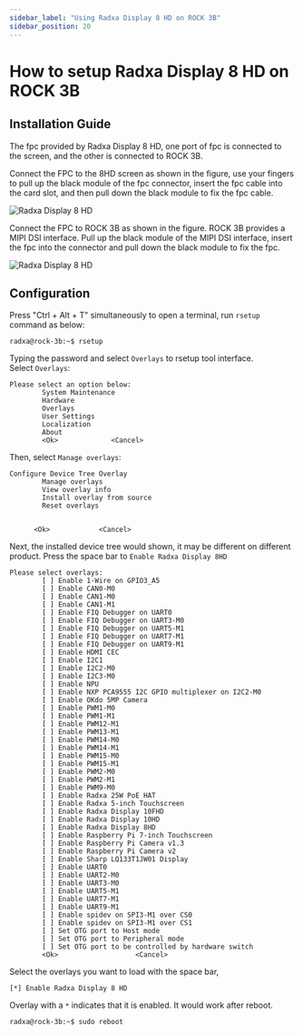 ```yaml
---
sidebar_label: "Using Radxa Display 8 HD on ROCK 3B"
sidebar_position: 20
---
```


# How to setup Radxa Display 8 HD on ROCK 3B

## Installation Guide

The fpc provided by Radxa Display 8 HD, one port of fpc is connected to the screen, and the other is connected to ROCK 3B.

Connect the FPC to the 8HD screen as shown in the figure, use your fingers to pull up the black module of the fpc connector, insert the fpc cable into the card slot, and then pull down the black module to fix the fpc cable.

![Radxa Display 8 HD](/img/accessories/8hd-connect-fpc.webp)

Connect the FPC to ROCK 3B as shown in the figure. ROCK 3B provides a MIPI DSI interface. Pull up the black module of the MIPI DSI interface, insert the fpc into the connector and pull down the black module to fix the fpc.

![Radxa Display 8 HD](/img/accessories/rock3b-connect-fpc.webp)

## Configuration

Press "Ctrl + Alt + T" simultaneously to open a terminal, run `rsetup` command as below:

```
radxa@rock-3b:~$ rsetup
```

Typing the password and select `Overlays` to rsetup tool interface.  
Select `Overlays`:

```
Please select an option below:
        System Maintenance
        Hardware
        Overlays
        User Settings
        Localization
        About
        <Ok>             <Cancel>
```

Then, select `Manage overlays`:

```
Configure Device Tree Overlay
        Manage overlays
        View overlay info
        Install overlay from source
        Reset overlays


      <Ok>            <Cancel>
```

Next, the installed device tree would shown, it may be different on different product.
Press the space bar to `Enable Radxa Display 8HD`

```
Please select overlays:
        [ ] Enable 1-Wire on GPIO3_A5
        [ ] Enable CAN0-M0
        [ ] Enable CAN1-M0
        [ ] Enable CAN1-M1
        [ ] Enable FIQ Debugger on UART0
        [ ] Enable FIQ Debugger on UART3-M0
        [ ] Enable FIQ Debugger on UART5-M1
        [ ] Enable FIQ Debugger on UART7-M1
        [ ] Enable FIQ Debugger on UART9-M1
        [ ] Enable HDMI CEC
        [ ] Enable I2C1
        [ ] Enable I2C2-M0
        [ ] Enable I2C3-M0
        [ ] Enable NPU
        [ ] Enable NXP PCA9555 I2C GPIO multiplexer on I2C2-M0
        [ ] Enable OKdo 5MP Camera
        [ ] Enable PWM1-M0
        [ ] Enable PWM1-M1
        [ ] Enable PWM12-M1
        [ ] Enable PWM13-M1
        [ ] Enable PWM14-M0
        [ ] Enable PWM14-M1
        [ ] Enable PWM15-M0
        [ ] Enable PWM15-M1
        [ ] Enable PWM2-M0
        [ ] Enable PWM2-M1
        [ ] Enable PWM9-M0
        [ ] Enable Radxa 25W PoE HAT
        [ ] Enable Radxa 5-inch Touchscreen
        [ ] Enable Radxa Display 10FHD
        [ ] Enable Radxa Display 10HD
        [ ] Enable Radxa Display 8HD
        [ ] Enable Raspberry Pi 7-inch Touchscreen
        [ ] Enable Raspberry Pi Camera v1.3
        [ ] Enable Raspberry Pi Camera v2
        [ ] Enable Sharp LQ133T1JW01 Display
        [ ] Enable UART0
        [ ] Enable UART2-M0
        [ ] Enable UART3-M0
        [ ] Enable UART5-M1
        [ ] Enable UART7-M1
        [ ] Enable UART9-M1
        [ ] Enable spidev on SPI3-M1 over CS0
        [ ] Enable spidev on SPI3-M1 over CS1
        [ ] Set OTG port to Host mode
        [ ] Set OTG port to Peripheral mode
        [ ] Set OTG port to be controlled by hardware switch
        <Ok>                   <Cancel>
```

Select the overlays you want to load with the space bar,

```
[*] Enable Radxa Display 8 HD
```

Overlay with a `*` indicates that it is enabled. It would work after reboot.

```
radxa@rock-3b:~$ sudo reboot
```
